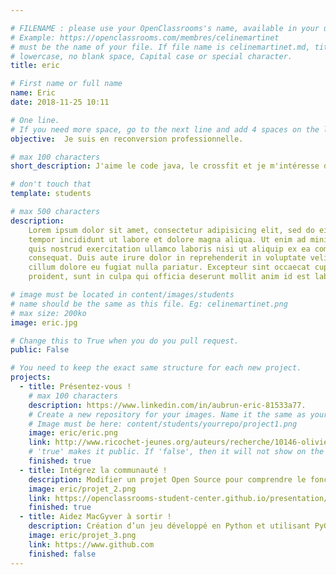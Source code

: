 ```yaml
---

# FILENAME : please use your OpenClassrooms's name, available in your url.
# Example: https://openclassrooms.com/membres/celinemartinet
# must be the name of your file. If file name is celinemartinet.md, title is celinemartinet.
# lowercase, no blank space, Capital case or special character.
title: eric

# First name or full name
name: Eric
date: 2018-11-25 10:11

# One line.
# If you need more space, go to the next line and add 4 spaces on the left, as in 'description'.
objective:  Je suis en reconversion professionnelle.

# max 100 characters
short_description: J'aime le code java, le crossfit et je m'intéresse de plus en plus à la nutrition.

# don't touch that
template: students

# max 500 characters
description:
    Lorem ipsum dolor sit amet, consectetur adipisicing elit, sed do eiusmod
    tempor incididunt ut labore et dolore magna aliqua. Ut enim ad minim veniam,
    quis nostrud exercitation ullamco laboris nisi ut aliquip ex ea commodo
    consequat. Duis aute irure dolor in reprehenderit in voluptate velit esse
    cillum dolore eu fugiat nulla pariatur. Excepteur sint occaecat cupidatat non
    proident, sunt in culpa qui officia deserunt mollit anim id est laborum.

# image must be located in content/images/students
# name should be the same as this file. Eg: celinemartinet.png
# max size: 200ko
image: eric.jpg

# Change this to True when you do you pull request.
public: False

# You need to keep the exact same structure for each new project.
projects:
  - title: Présentez-vous !
    # max 100 characters
    description: https://www.linkedin.com/in/aubrun-eric-81533a77.
    # Create a new repository for your images. Name it the same as your nickname and profile picture.
    # Image must be here: content/students/yourrepo/project1.png
    image: eric/eric.png
    link: http://www.ricochet-jeunes.org/auteurs/recherche/10146-olivier-vogel
    # 'true' makes it public. If 'false', then it will not show on the website.
    finished: true
  - title: Intégrez la communauté !
    description: Modifier un projet Open Source pour comprendre le fonctionnement de Git, de Github et des pull requests.
    image: eric/projet_2.png
    link: https://openclassrooms-student-center.github.io/presentation/students/eric.html
    finished: true
  - title: Aidez MacGyver à sortir !
    description: Création d’un jeu développé en Python et utilisant PyGame.
    image: eric/projet_3.png
    link: https://www.github.com
    finished: false
---
```

